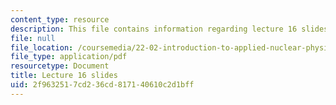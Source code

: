 ```yaml
---
content_type: resource
description: This file contains information regarding lecture 16 slides
file: null
file_location: /coursemedia/22-02-introduction-to-applied-nuclear-physics-spring-2012/2f9632517cd236cd817140610c2d1bff_MIT22_02S12_lec16.pdf
file_type: application/pdf
resourcetype: Document
title: Lecture 16 slides
uid: 2f963251-7cd2-36cd-8171-40610c2d1bff
---
```


